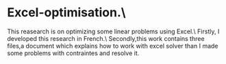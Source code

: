 # Excel-optimisation.\\
This reasearch is on optimizing some linear problems using Excel.\\
Firstly, I developed this research in French.\\
Secondly,this work contains three files,a document which explains how to work with excel solver than I made some problems with contraintes and resolve it.
